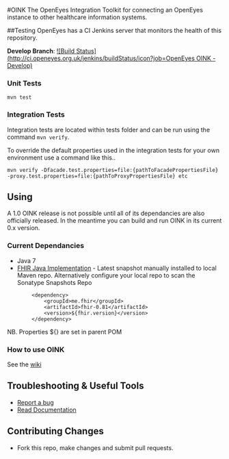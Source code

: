 #OINK
The OpenEyes Integration Toolkit for connecting an OpenEyes instance to other healthcare information systems.

##Testing
OpenEyes has a CI Jenkins server that monitors the health of this repository.

**Develop Branch**: [![Build Status](http://ci.openeyes.org.uk/jenkins/buildStatus/icon?job=OpenEyes OINK - Develop)](http://ci.openeyes.org.uk/jenkins/job/OpenEyes%20OINK%20-%20Develop/)

### Unit Tests
```
mvn test
```

### Integration Tests
Integration tests are located within tests folder and can be run using the command `mvn verify`. 

To override the default properties used in the integration tests for your own environment use a command like this..

```
mvn verify -Dfacade.test.properties=file:{pathToFacadePropertiesFile} -proxy.test.properties=file:{pathToProxyPropertiesFile} etc
```

## Using
A 1.0 OINK release is not possible until all of its dependancies are also officially released. In the meantime you can build and run OINK in its current 0.x version.

### Current Dependancies
- Java 7
- [FHIR Java Implementation](http://www.hl7.org/implement/standards/fhir/downloads.html) - Latest snapshot manually installed to local Maven repo. Alternatively configure your local repo to scan the Sonatype Snapshots Repo

```
		<dependency>
			<groupId>me.fhir</groupId>
			<artifactId>fhir-0.81</artifactId>
			<version>${fhir.version}</version>
		</dependency>
```

NB. Properties ${} are set in parent POM


### How to use OINK
See the [wiki](https://openeyes.atlassian.net/wiki/display/OINK/Using+OINK)


## Troubleshooting & Useful Tools
- [Report a bug](https://openeyes.atlassian.net/secure/Dashboard.jspa)
- [Read Documentation](https://openeyes.atlassian.net/wiki/dashboard.action)

## Contributing Changes
- Fork this repo, make changes and submit pull requests.
